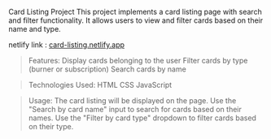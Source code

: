 Card Listing Project
This project implements a card listing page with search and filter functionality. It allows users to view and filter cards based on their name and type.

netlify link : 
[card-listing.netlify.app](https://card-listing.netlify.app/)

> Features:
Display cards belonging to the user
Filter cards by type (burner or subscription)
Search cards by name

> Technologies Used:
HTML
CSS
JavaScript

> Usage:
The card listing will be displayed on the page.
Use the "Search by card name" input to search for cards based on their names.
Use the "Filter by card type" dropdown to filter cards based on their type.
